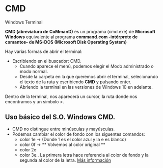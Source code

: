 # CMD

Windows Terminal 

**CMD (abreviatura de CoMmanD)** es un programa (cmd.exe) de **Microsoft Windows** equivalente al programa
**command.com -intérprete de comantos- de MS-DOS (Microsoft Disk Operating System)**

Hay varias formas de abrir el terminal:

* Escribiendo en el buscador: CMD. 
	- Cuando aparece el menú, podemos elegir el Modo administrado o modo normal. 
	- Desde la carpeta en la que queremos abrir el terminal, selecionando el texto de la ruta y escribiendo **CMD** y pulsando enter. 
	- Abriendo la terminal en las versiones de Windows 10 en adelante. 

Dentro de la terminal, nos aparecerá un cursor, la ruta donde nos encontramos y un símbolo >. 

## Uso básico del S.O. Windows CMD.

* CMD no distingue entre minúsculas y mayúsculas. 
* Podemos cambiar el color de fondo con los siguentes comandos: 
	- color 1e -> (Donde 1 es el color azul y la e es blanco)
	- color 0f -> ** Volvemos al color original **
	- color 2e
	- color 3e.. 
	La primera letra hace referencia al color de fondo y la segunda al color de la letra. 
	[Más información](https://www.pantallazos.es/2018/07/windows-cmd-colores-texto-fondo-personalizados-color.html)

